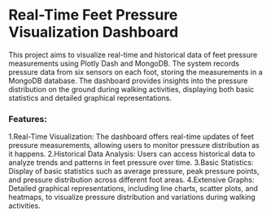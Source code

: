# Real-Time Feet Pressure Visualization Dashboard

This project aims to visualize real-time and historical data of feet pressure measurements using Plotly Dash and MongoDB. The system records pressure data from six sensors on each foot, storing the measurements in a MongoDB database. The dashboard provides insights into the pressure distribution on the ground during walking activities, displaying both basic statistics and detailed graphical representations.
### Features:

1.Real-Time Visualization: The dashboard offers real-time updates of feet pressure measurements, allowing users to monitor pressure distribution as it happens.
2.Historical Data Analysis: Users can access historical data to analyze trends and patterns in feet pressure over time.
3.Basic Statistics: Display of basic statistics such as average pressure, peak pressure points, and pressure distribution across different foot areas.
4.Extensive Graphs: Detailed graphical representations, including line charts, scatter plots, and heatmaps, to visualize pressure distribution and variations during walking activities.
